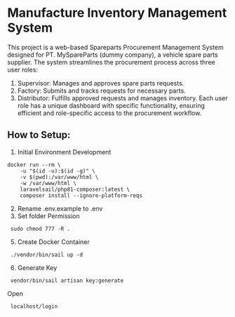 # Manufacture Inventory Management System
This project is a web-based Spareparts Procurement Management System designed for PT. MySpareParts (dummy company), a vehicle spare parts supplier. The system streamlines the procurement process across three user roles:
1. Supervisor: Manages and approves spare parts requests.
2. Factory: Submits and tracks requests for necessary parts.
3. Distributor: Fulfills approved requests and manages inventory.
Each user role has a unique dashboard with specific functionality, ensuring efficient and role-specific access to the procurement workflow.
## How to Setup:
1. Initial Environment Development
```
docker run --rm \
    -u "$(id -u):$(id -g)" \
    -v $(pwd):/var/www/html \
    -w /var/www/html \
    laravelsail/php81-composer:latest \
    composer install --ignore-platform-reqs
```
2. Rename .env.example to .env
3. Set folder Permission
```
 sudo chmod 777 -R .
```
5. Create Docker Container
```
 ./vendor/bin/sail up -d
```
6. Generate Key
```
 vendor/bin/sail artisan key:generate
```
Open
```
 localhost/login
```
